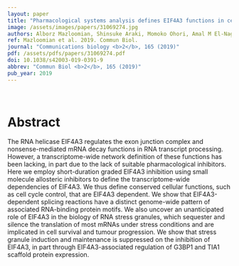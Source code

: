```yaml
---
layout: paper
title: "Pharmacological systems analysis defines EIF4A3 functions in cell-cycle and RNA stress granule formation."
image: /assets/images/papers/31069274.jpg
authors: Alborz Mazloomian, Shinsuke Araki, Momoko Ohori, Amal M El-Naggar, Damian Yap, Ali Bashashati, Shoichi Nakao, Poul H Sorensen, Atsushi Nakanishi, Sohrab Shah, Samuel Aparicio
ref: Mazloomian et al. 2019. Commun Biol.
journal: "Communications biology <b>2</b>, 165 (2019)"
pdf: /assets/pdfs/papers/31069274.pdf
doi: 10.1038/s42003-019-0391-9
abbrev: "Commun Biol <b>2</b>, 165 (2019)"
pub_year: 2019
---
```


<br />
<div data-badge-popover="right" data-badge-type="donut" data-pmid="31069274" data-hide-no-mentions="true" class="altmetric-embed"></div>

# Abstract

The RNA helicase EIF4A3 regulates the exon junction complex and nonsense-mediated mRNA decay functions in RNA transcript processing. However, a transcriptome-wide network definition of these functions has been lacking, in part due to the lack of suitable pharmacological inhibitors. Here we employ short-duration graded EIF4A3 inhibition using small molecule allosteric inhibitors to define the transcriptome-wide dependencies of EIF4A3. We thus define conserved cellular functions, such as cell cycle control, that are EIF4A3 dependent. We show that EIF4A3-dependent splicing reactions have a distinct genome-wide pattern of associated RNA-binding protein motifs. We also uncover an unanticipated role of EIF4A3 in the biology of RNA stress granules, which sequester and silence the translation of most mRNAs under stress conditions and are implicated in cell survival and tumour progression. We show that stress granule induction and maintenance is suppressed on the inhibition of EIF4A3, in part through EIF4A3-associated regulation of G3BP1 and TIA1 scaffold protein expression.

